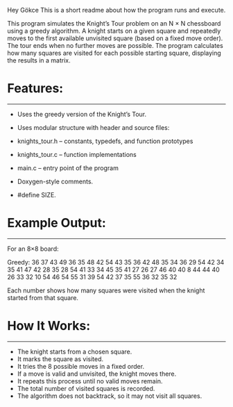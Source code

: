 Hey Gökce 
This is a short readme about how the program runs and execute.

This program simulates the Knight’s Tour problem on an N × N chessboard using a greedy algorithm.
A knight starts on a given square and repeatedly moves to the first available unvisited square (based on a fixed move order).
The tour ends when no further moves are possible.
The program calculates how many squares are visited for each possible starting square, displaying the results in a matrix.

# Features:
-----------
- Uses the greedy version of the Knight’s Tour.

- Uses modular structure with header and source files:

- knights_tour.h – constants, typedefs, and function prototypes

- knights_tour.c – function implementations

- main.c – entry point of the program

- Doxygen-style comments.

- #define SIZE.

# Example Output:
-----------------
For an 8×8 board:

Greedy:
36 37 43 49 36 35 48 42
54 43 35 36 42 48 35 34
36 29 54 42 34 35 41 47
42 28 35 28 54 41 33 34
45 35 41 27 26 27 46 40
40  8 44 44 40 26 33 32
10 54 46 54 55 31 39 54
42 37 35 55 36 32 35 32

Each number shows how many squares were visited when the knight started from that square.

# How It Works:
---------------
- The knight starts from a chosen square.
- It marks the square as visited.
- It tries the 8 possible moves in a fixed order.
- If a move is valid and unvisited, the knight moves there.
- It repeats this process until no valid moves remain.
- The total number of visited squares is recorded.
- The algorithm does not backtrack, so it may not visit all squares.
